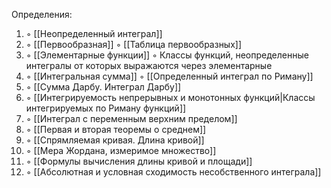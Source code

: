 Определения:
1. ◦ [[Неопределенный интеграл]]
2. ◦ [[Первообразная]]
   ◦ [[Таблица первообразных]]
3. ◦ [[Элементарные функции]]
   ◦ Классы функций, неопределенные интегралы от которых выражаются через элементарные
4. ◦ [[Интегральная сумма]]
   ◦ [[Определенный интеграл по Риману]]
5. ◦ [[Сумма Дарбу. Интеграл Дарбу]]
6. ◦ [[Интегрируемость непрерывных и монотонных функций|Классы интегрируемых по Риману функций]]
7. ◦ [[Интеграл с переменным верхним пределом]]
8. ◦ [[Первая и вторая теоремы о среднем]]
9. ◦ [[Спрямляемая кривая. Длина кривой]]
10. ◦ [[Мера Жордана, измеримое множество]]
11. ◦ [[Формулы вычисления длины кривой и площади]]
12. ◦ [[Абсолютная и условная сходимость несобственного интеграла]]